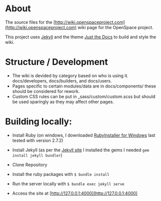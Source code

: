 
# About

The source files for the [http://wiki.openspaceproject.com](http://wiki.openspaceproject.com) wiki page for the OpenSpace project.

This project uses [Jekyll](https://jekyllrb.com/) and the theme [Just the Docs](https://pmarsceill.github.io/just-the-docs/) to build and style the wiki. 

# Structure / Development

 - The wiki is devided by category based on who is using it. docs/developers, docs/builders, and docs/users.
 - Pages specific to certain modules/data are in docs/components/ these should be considered for rework.
 - Custom CSS rules can be put in \_sass/custom/custom.scss but should be used sparingly as they may affect other pages.


# Building locally:

- Install Ruby (on windows, I downloaded [RubyInstaller for Windows](https://rubyinstaller.org/) last tested with version 2.7.2)
- Install Jekyll (as per the [Jekyll site](https://jekyllrb.com/docs/) I installed the gems I needed `gem install jekyll bundler`)

- Clone Repository

- Install the ruby packages with  `$ bundle install`

- Run the server locally with `$ bundle exec jekyll serve`

- Access the site at [http://127.0.0.1:4000](http://127.0.0.1:4000)